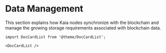 # Data Management

This section explains how Kaia nodes synchronize with the blockchain and manage the growing storage requirements associated with blockchain data.

```mdx-code-block
import DocCardList from '@theme/DocCardList';

<DocCardList />
```
